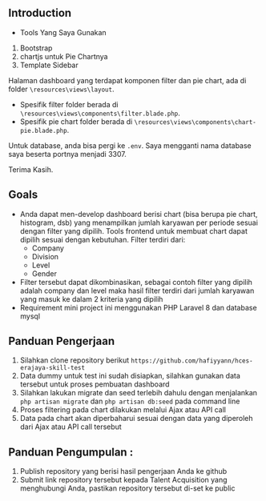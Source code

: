 ## Introduction
- Tools Yang Saya Gunakan
1. Bootstrap
2. chartjs untuk Pie Chartnya
3. Template Sidebar

Halaman dashboard yang terdapat komponen filter dan pie chart, ada di folder `\resources\views\layout`.

- Spesifik filter folder berada di `\resources\views\components\filter.blade.php`.
- Spesifik pie chart folder berada di `\resources\views\components\chart-pie.blade.php`.

Untuk database, anda bisa pergi ke `.env`. Saya mengganti nama database saya beserta portnya menjadi 3307.

Terima Kasih.

## Goals
- Anda dapat men-develop dashboard berisi chart (bisa berupa pie chart, histogram, dsb) yang menampilkan jumlah karyawan per periode sesuai dengan filter yang dipilih. Tools frontend untuk membuat chart dapat dipilih sesuai dengan kebutuhan. Filter terdiri dari: 
  * Company
  * Division
  * Level
  * Gender
- Filter tersebut dapat dikombinasikan, sebagai contoh filter yang dipilih adalah company dan level maka hasil filter terdiri dari jumlah karyawan yang masuk ke dalam 2 kriteria yang dipilih
- Requirement mini project ini menggunakan PHP Laravel 8 dan database mysql

## Panduan Pengerjaan
1. Silahkan clone repository berikut `https://github.com/hafiyyann/hces-erajaya-skill-test`
2. Data dummy untuk test ini sudah disiapkan, silahkan gunakan data tersebut untuk proses pembuatan dashboard
3. Silahkan lakukan migrate dan seed terlebih dahulu dengan menjalankan `php artisan migrate` dan `php artisan db:seed` pada command line
4. Proses filtering pada chart dilakukan melalui Ajax atau API call
5. Data pada chart akan diperbaharui sesuai dengan data yang diperoleh dari Ajax atau API call tersebut

## Panduan Pengumpulan :
1.	Publish repository yang berisi hasil pengerjaan Anda ke github
2.	Submit link repository tersebut kepada Talent Acquisition yang menghubungi Anda, pastikan repository tersebut di-set ke public
